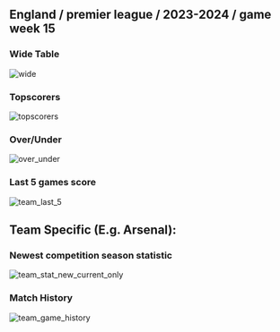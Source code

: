 ## England / premier league / 2023-2024 / game week 15

### Wide Table
![wide](image-0.png) <br>
### Topscorers
![topscorers](image-1.png) <br>
### Over/Under
![over_under](image-2.png) <br>
### Last 5 games score
![team_last_5](image-3.png) <br>
## Team Specific (E.g. Arsenal): 

### Newest competition season statistic
![team_stat_new_current_only](image-4.png) <br>
### Match History
![team_game_history](image-5.png) <br>
